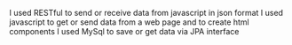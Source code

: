 I used RESTful to send or receive data from javascript in json format
I used javascript to get or send data from a web page and to create html components
I used MySql to save or get data via JPA interface
